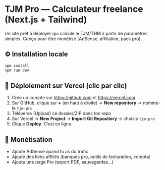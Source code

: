 # TJM Pro — Calculateur freelance (Next.js + Tailwind)

Un site prêt à déployer qui calcule le TJM/THM à partir de paramètres simples. Conçu pour être monétisé (AdSense, affiliation, pack pro).

## ⚙️ Installation locale
```bash
npm install
npm run dev
```

## 🚀 Déploiement sur Vercel (clic par clic)
1. Crée un compte sur https://github.com et https://vercel.com
2. Sur GitHub, clique sur **+** (en haut à droite) → **New repository** → nomme-le `tjm-pro`
3. Téléverse (Upload) ce dossier/ZIP dans ton repo
4. Sur Vercel → **New Project** → **Import Git Repository** → choisis `tjm-pro`
5. Clique **Deploy**. C’est en ligne.

## 🔌 Monétisation
- Ajoute AdSense quand tu as du trafic
- Ajoute des liens affiliés (banques pro, outils de facturation, compta)
- Ajoute une page Pro (export PDF, sauvegardes...)
